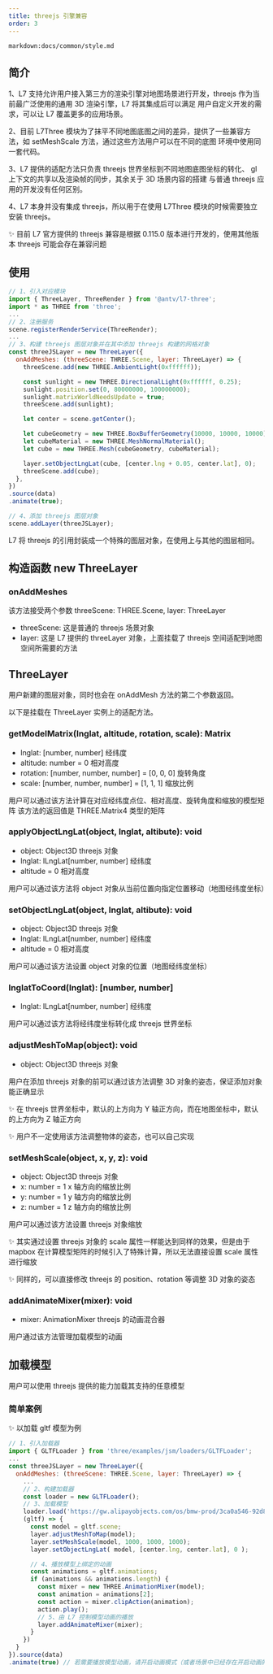 ```yaml
---
title: threejs 引擎兼容
order: 3
---
```


`markdown:docs/common/style.md`

## 简介

1、L7 支持允许用户接入第三方的渲染引擎对地图场景进行开发，threejs 作为当前最广泛使用的通用 3D 渲染引擎，L7 将其集成后可以满足
用户自定义开发的需求，可以让 L7 覆盖更多的应用场景。

2、目前 L7Three 模块为了抹平不同地图底图之间的差异，提供了一些兼容方法，如 setMeshScale 方法，通过这些方法用户可以在不同的底图
环境中使用同一套代码。

3、L7 提供的适配方法只负责 threejs 世界坐标到不同地图底图坐标的转化、 gl 上下文的共享以及渲染帧的同步，其余关于 3D 场景内容的搭建
与普通 threejs 应用的开发没有任何区别。

4、L7 本身并没有集成 threejs，所以用于在使用 L7Three 模块的时候需要独立安装 threejs。

✨ 目前 L7 官方提供的 threejs 兼容是根据 0.115.0 版本进行开发的，使用其他版本 threejs 可能会存在兼容问题

## 使用

```javascript
// 1、引入对应模块
import { ThreeLayer, ThreeRender } from '@antv/l7-three';
import * as THREE from 'three';
...
// 2、注册服务
scene.registerRenderService(ThreeRender);
...
// 3、构建 threejs 图层对象并在其中添加 threejs 构建的网格对象
const threeJSLayer = new ThreeLayer({
  onAddMeshes: (threeScene: THREE.Scene, layer: ThreeLayer) => {
    threeScene.add(new THREE.AmbientLight(0xffffff));

    const sunlight = new THREE.DirectionalLight(0xffffff, 0.25);
    sunlight.position.set(0, 80000000, 100000000);
    sunlight.matrixWorldNeedsUpdate = true;
    threeScene.add(sunlight);

    let center = scene.getCenter();

    let cubeGeometry = new THREE.BoxBufferGeometry(10000, 10000, 10000);
    let cubeMaterial = new THREE.MeshNormalMaterial();
    let cube = new THREE.Mesh(cubeGeometry, cubeMaterial);

    layer.setObjectLngLat(cube, [center.lng + 0.05, center.lat], 0);
    threeScene.add(cube);
  },
})
.source(data)
.animate(true);

// 4、添加 threejs 图层对象
scene.addLayer(threeJSLayer);

```

L7 将 threejs 的引用封装成一个特殊的图层对象，在使用上与其他的图层相同。

## 构造函数 new ThreeLayer

### onAddMeshes

该方法接受两个参数 threeScene: THREE.Scene, layer: ThreeLayer

- threeScene: 这是普通的 threejs 场景对象
- layer: 这是 L7 提供的 threeLayer 对象，上面挂载了 threejs 空间适配到地图空间所需要的方法

## ThreeLayer

用户新建的图层对象，同时也会在 onAddMesh 方法的第二个参数返回。

以下是挂载在 ThreeLayer 实例上的适配方法。

### getModelMatrix(lnglat, altitude, rotation, scale): Matrix

- lnglat: [number, number] 经纬度
- altitude: number = 0 相对高度
- rotation: [number, number, number] = [0, 0, 0] 旋转角度
- scale: [number, number, number] = [1, 1, 1] 缩放比例

用户可以通过该方法计算在对应经纬度点位、相对高度、旋转角度和缩放的模型矩阵
该方法的返回值是 THREE.Matrix4 类型的矩阵

### applyObjectLngLat(object, lnglat, altibute): void

- object: Object3D threejs 对象
- lnglat: ILngLat[number, number] 经纬度
- altitude = 0 相对高度

用户可以通过该方法将 object 对象从当前位置向指定位置移动（地图经纬度坐标）

### setObjectLngLat(object, lnglat, altibute): void

- object: Object3D threejs 对象
- lnglat: ILngLat[number, number] 经纬度
- altitude = 0 相对高度

用户可以通过该方法设置 object 对象的位置（地图经纬度坐标）

### lnglatToCoord(lnglat): [number, number]

- lnglat: ILngLat[number, number] 经纬度

用户可以通过该方法将经纬度坐标转化成 threejs 世界坐标

### adjustMeshToMap(object): void

- object: Object3D threejs 对象

用户在添加 threejs 对象的前可以通过该方法调整 3D 对象的姿态，保证添加对象能正确显示

✨ 在 threejs 世界坐标中，默认的上方向为 Y 轴正方向，而在地图坐标中，默认的上方向为 Z 轴正方向

✨ 用户不一定使用该方法调整物体的姿态，也可以自己实现

### setMeshScale(object, x, y, z): void

- object: Object3D threejs 对象
- x: number = 1 x 轴方向的缩放比例
- y: number = 1 y 轴方向的缩放比例
- z: number = 1 z 轴方向的缩放比例

用户可以通过该方法设置 threejs 对象缩放

✨ 其实通过设置 threejs 对象的 scale 属性一样能达到同样的效果，但是由于 mapbox 在计算模型矩阵的时候引入了特殊计算，所以无法直接设置 scale 属性进行缩放

✨ 同样的，可以直接修改 threejs 的 position、rotation 等调整 3D 对象的姿态

### addAnimateMixer(mixer): void

- mixer: AnimationMixer threejs 的动画混合器

用户通过该方法管理加载模型的动画

## 加载模型

用户可以使用 threejs 提供的能力加载其支持的任意模型

### 简单案例

✨ 以加载 gltf 模型为例

```javascript
// 1、引入加载器
import { GLTFLoader } from 'three/examples/jsm/loaders/GLTFLoader';
...
const threeJSLayer = new ThreeLayer({
  onAddMeshes: (threeScene: THREE.Scene, layer: ThreeLayer) => {
    ...
    // 2、构建加载器
    const loader = new GLTFLoader();
    // 3、加载模型
    loader.load('https://gw.alipayobjects.com/os/bmw-prod/3ca0a546-92d8-4ba0-a89c-017c218d5bea.gltf',
    (gltf) => {
      const model = gltf.scene;
      layer.adjustMeshToMap(model);
      layer.setMeshScale(model, 1000, 1000, 1000);
      layer.setObjectLngLat( model, [center.lng, center.lat], 0 );

      // 4、播放模型上绑定的动画
      const animations = gltf.animations;
      if (animations && animations.length) {
        const mixer = new THREE.AnimationMixer(model);
        const animation = animations[2];
        const action = mixer.clipAction(animation);
        action.play();
        // 5、由 L7 控制模型动画的播放
        layer.addAnimateMixer(mixer);
      }
    })
  }
}).source(data)
.animate(true) // 若需要播放模型动画，请开启动画模式（或者场景中已经存在开启动画的图层）

```

